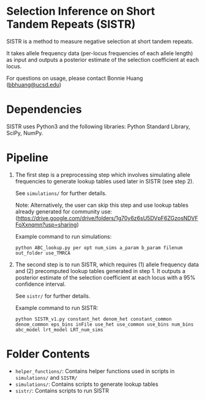 # Selection Inference on Short Tandem Repeats (SISTR)
SISTR is a method to measure negative selection at short tandem repeats.  

It takes allele frequency data (per-locus frequencies of each allele length) as input and outputs a posterior estimate of the selection coefficient at each locus.  

For questions on usage, please contact Bonnie Huang (bbhuang@ucsd.edu)

# Dependencies
SISTR uses Python3 and the following libraries: Python Standard Library, SciPy, NumPy.

# Pipeline
1. The first step is a preprocessing step which involves simulating allele frequencies to generate lookup tables used later in SISTR (see step 2).   

   See `simulations/` for further details. 
 
   Note: Alternatively, the user can skip this step and use lookup tables already generated for community use: (https://drive.google.com/drive/folders/1g70y6z6sU5DVpF6ZGzosNDVFFoXxnqmn?usp=sharing)
 
   Example command to run simulations:  
   ```
   python ABC_lookup.py per opt num_sims a_param b_param filenum out_folder use_TMRCA  
   ```

2. The second step is to run SISTR, which requires (1) allele frequency data and (2) precomputed lookup tables generated in step 1. It outputs a posterior estimate of the selection coefficient at each locus with a 95% confidence interval. 

   See `sistr/` for further details.

   Example command to run SISTR:  
   ```
   python SISTR_v1.py constant_het denom_het constant_common denom_common eps_bins inFile use_het use_common use_bins num_bins abc_model lrt_model LRT_num_sims 
   ```

# Folder Contents
* `helper_functions/`: Contains helper functions used in scripts in `simulations/` and `SISTR/`
* `simulations/`: Contains scripts to generate lookup tables
* `sistr/`: Contains scripts to run SISTR